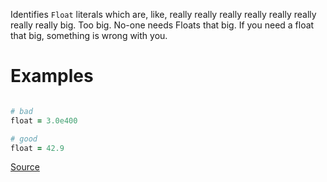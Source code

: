 
Identifies `Float` literals which are, like, really really really
really really really really really big. Too big. No-one needs Floats
that big. If you need a float that big, something is wrong with you.

# Examples

```ruby

# bad
float = 3.0e400

# good
float = 42.9
```

[Source](http://www.rubydoc.info/gems/rubocop/RuboCop/Cop/Lint/FloatOutOfRange)